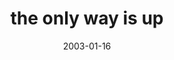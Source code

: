 ---
layout: base.njk
title : 'the only way is up' 
view_title : 'the only way is up' 
year : '2003' 
date : '2003-01-16' 
img_file : '/drawing/theonlywayisup2.png' 
html_file : 'theonlywayisup2' 
next_html : 'sometimesijustwanttokill.html' 
year_order : '10' 
permalink : "title/{{html_file}}.html"
---